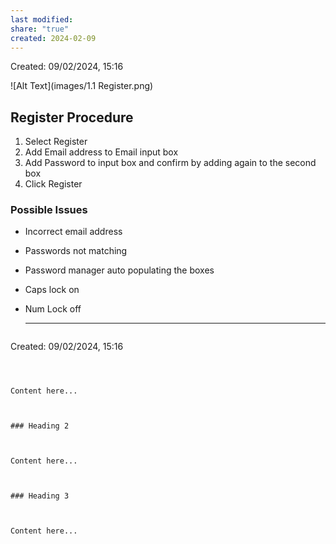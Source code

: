```yaml
---
last modified: 
share: "true"
created: 2024-02-09
---
```

Created: 09/02/2024, 15:16





![Alt Text](images/1.1 Register.png)




## Register Procedure

1. Select Register
2. Add Email address to Email input box
3. Add Password to input box and confirm by adding again to the second box
4. Click Register 

  

### Possible Issues

- Incorrect email address
- Passwords not matching
- Password manager auto populating the boxes
- Caps lock on 
- Num Lock off 

  ---

  ```
Created: 09/02/2024, 15:16
```



Content here...

  

### Heading 2

  

Content here...

  

### Heading 3

  

Content here...

  

